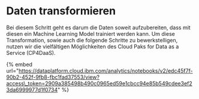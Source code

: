 # Daten transformieren

Bei diesem Schritt geht es darum die Daten soweit aufzubereiten, dass mit diesen ein Machine Learning Model trainiert werden kann. Um diese Transformation, sowie auch die folgende Schritte zu bewerkstelligen, nutzen wir die vielfältigen Möglichkeiten des Cloud Paks for Data as a Service \(CP4DaaS\).

{% embed url="https://dataplatform.cloud.ibm.com/analytics/notebooks/v2/edc45f7f-90b2-452f-9fb8-fbc1fad37553/view?access\_token=2909a385498b490c0965ed59e1cbcc94e85b549cdee3ef23da6999977d1f0734" %}



